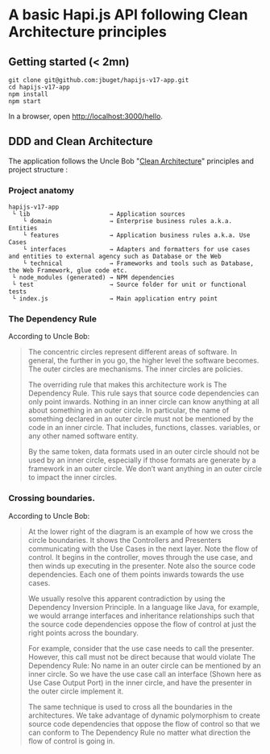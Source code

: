# A basic Hapi.js API following Clean Architecture principles

## Getting started (< 2mn)

```
git clone git@github.com:jbuget/hapijs-v17-app.git
cd hapijs-v17-app
npm install
npm start
```

In a browser, open [http://localhost:3000/hello](http://localhost:3000/hello).

## DDD and Clean Architecture

The application follows the Uncle Bob "[Clean Architecture](https://8thlight.com/blog/uncle-bob/2012/08/13/the-clean-architecture.html)" principles and project structure :

### Project anatomy

```
hapijs-v17-app 
 └ lib                      → Application sources 
    └ domain                → Enterprise business rules a.k.a. Entities
    └ features              → Application business rules a.k.a. Use Cases
    └ interfaces            → Adapters and formatters for use cases and entities to external agency such as Database or the Web
    └ technical             → Frameworks and tools such as Database, the Web Framework, glue code etc.
 └ node_modules (generated) → NPM dependencies
 └ test                     → Source folder for unit or functional tests
 └ index.js                 → Main application entry point
```

### The Dependency Rule

According to Uncle Bob: 

> The concentric circles represent different areas of software. In general, the further in you go, the higher level the software becomes. The outer circles are mechanisms. The inner circles are policies.
> 
> The overriding rule that makes this architecture work is The Dependency Rule. This rule says that source code dependencies can only point inwards. Nothing in an inner circle can know anything at all about something in an outer circle. In particular, the name of something declared in an outer circle must not be mentioned by the code in an inner circle. That includes, functions, classes. variables, or any other named software entity.
> 
> By the same token, data formats used in an outer circle should not be used by an inner circle, especially if those formats are generate by a framework in an outer circle. We don’t want anything in an outer circle to impact the inner circles.

### Crossing boundaries.

According to Uncle Bob:

> At the lower right of the diagram is an example of how we cross the circle boundaries. It shows the Controllers and Presenters communicating with the Use Cases in the next layer. Note the flow of control. It begins in the controller, moves through the use case, and then winds up executing in the presenter. Note also the source code dependencies. Each one of them points inwards towards the use cases.
> 
> We usually resolve this apparent contradiction by using the Dependency Inversion Principle. In a language like Java, for example, we would arrange interfaces and inheritance relationships such that the source code dependencies oppose the flow of control at just the right points across the boundary.
> 
> For example, consider that the use case needs to call the presenter. However, this call must not be direct because that would violate The Dependency Rule: No name in an outer circle can be mentioned by an inner circle. So we have the use case call an interface (Shown here as Use Case Output Port) in the inner circle, and have the presenter in the outer circle implement it.
> 
> The same technique is used to cross all the boundaries in the architectures. We take advantage of dynamic polymorphism to create source code dependencies that oppose the flow of control so that we can conform to The Dependency Rule no matter what direction the flow of control is going in.